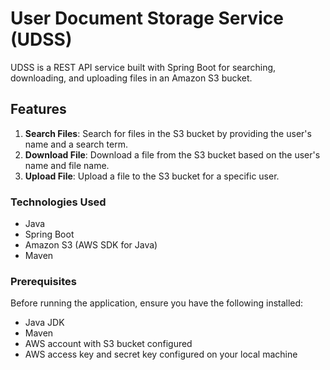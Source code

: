 # User Document Storage Service (UDSS)

UDSS is a REST API service built with Spring Boot for searching, downloading, and uploading files in an Amazon S3 bucket.

## Features

1. **Search Files**: Search for files in the S3 bucket by providing the user's name and a search term.
2. **Download File**: Download a file from the S3 bucket based on the user's name and file name.
3. **Upload File**: Upload a file to the S3 bucket for a specific user.

### Technologies Used

- Java
- Spring Boot
- Amazon S3 (AWS SDK for Java)
- Maven

### Prerequisites

Before running the application, ensure you have the following installed:

- Java JDK
- Maven
- AWS account with S3 bucket configured
- AWS access key and secret key configured on your local machine
